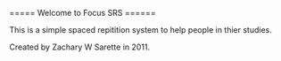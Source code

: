 ===== Welcome to Focus SRS ======

This is a simple spaced repitition system to help people in thier studies.

Created by Zachary W Sarette in 2011.